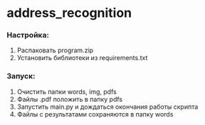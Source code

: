 # address_recognition

### Настройка:
1. Распаковать program.zip
2. Установить библиотеки из requirements.txt

### Запуск:
1. Очистить папки words, img, pdfs
2. Файлы .pdf положить в папку pdfs
3. Запустить main.py и дождаться окончания работы скрипта
4. Файлы с результатами сохраняются в папку words

 
